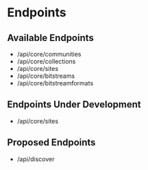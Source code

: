 # Endpoints

## Available Endpoints
* /api/core/communities
* /api/core/collections
* /api/core/sites
* /api/core/bitstreams
* /api/core/bitstreamformats

## Endpoints Under Development
* /api/core/sites

## Proposed Endpoints
* /api/discover
